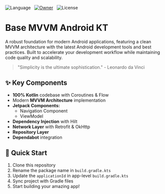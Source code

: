 ![Language](https://img.shields.io/github/languages/top/msomu/base-mvvm-android-kt?color=B125EA&logo=kotlin&style=social)&nbsp;&nbsp;
[![Owner](https://img.shields.io/badge/by-msomu-brightgreen?logo=github&style=social)](https://github.com/msomu)&nbsp;&nbsp;
![License](https://img.shields.io/github/license/msomu/base-mvvm-android-kt.svg?style=social)

# Base MVVM Android KT
A robust foundation for modern Android applications, featuring a clean MVVM architecture with the latest Android development tools and best practices. Built to accelerate your development workflow while maintaining code quality and scalability.

> "Simplicity is the ultimate sophistication." - Leonardo da Vinci

## ✨ Key Components

- **100% Kotlin** codebase with Coroutines & Flow
- Modern **MVVM Architecture** implementation
- **Jetpack Components:**
    - Navigation Component
    - ViewModel
- **Dependency Injection** with Hilt
- **Network Layer** with Retrofit & OkHttp
- **Repository Layer**
- **Dependabot** integration

## 🚀 Quick Start

1. Clone this repository
2. Rename the package name in `build.gradle.kts`
3. Update the `applicationId` in app-level `build.gradle.kts`
4. Sync project with Gradle files
5. Start building your amazing app!